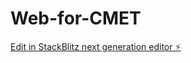 # Web-for-CMET

[Edit in StackBlitz next generation editor ⚡️](https://stackblitz.com/~/github.com/AllaDios/Web-for-CMET)